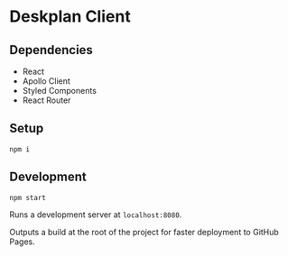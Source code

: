 # Deskplan Client

## Dependencies

-   React
-   Apollo Client
-   Styled Components
-   React Router

## Setup

    npm i

## Development

    npm start

Runs a development server at `localhost:8080`.

Outputs a build at the root of the project for faster deployment to GitHub Pages.
